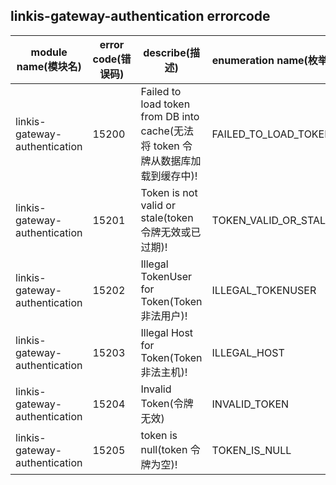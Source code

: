 ## linkis-gateway-authentication   errorcode

| module name(模块名) | error code(错误码)  | describe(描述) |enumeration name(枚举)| Exception Class(类名)|
| -------- | -------- | ----- |-----|-----|
|linkis-gateway-authentication  |15200|Failed to load token from DB into cache(无法将 token 令牌从数据库加载到缓存中)!|FAILED_TO_LOAD_TOKEN|LinkisGwAuthenticationErrorCodeSummary|
|linkis-gateway-authentication  |15201|Token is not valid or stale(token 令牌无效或已过期)!|TOKEN_VALID_OR_STALE|LinkisGwAuthenticationErrorCodeSummary|
|linkis-gateway-authentication  |15202|Illegal TokenUser for Token(Token非法用户)!|ILLEGAL_TOKENUSER|LinkisGwAuthenticationErrorCodeSummary|
|linkis-gateway-authentication  |15203|Illegal Host for Token(Token非法主机)!|ILLEGAL_HOST|LinkisGwAuthenticationErrorCodeSummary|
|linkis-gateway-authentication  |15204|Invalid Token(令牌无效)|INVALID_TOKEN|LinkisGwAuthenticationErrorCodeSummary|
|linkis-gateway-authentication  |15205|token is null(token 令牌为空)!|TOKEN_IS_NULL|LinkisGwAuthenticationErrorCodeSummary|
